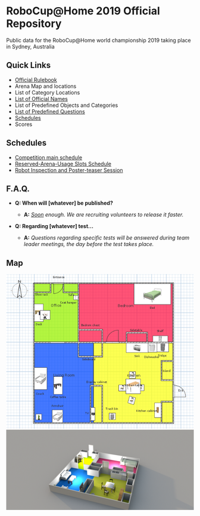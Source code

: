 # RoboCup@Home 2019 Official Repository

Public data for the RoboCup@Home world championship 2019 taking place in Sydney, Australia

## Quick Links
- [Official Rulebook](https://github.com/RoboCupAtHome/Sydney2019/blob/master/Files/Rulebook.pdf)
- Arena Map and locations
- List of Category Locations
- [List of Official Names](https://github.com/RoboCupAtHome/Sydney2019/blob/master/Files/Names.pdf)
- List of Predefined Objects and Categories
- [List of Predefined Questions](https://github.com/RoboCupAtHome/Sydney2019/blob/master/Files/Questions.pdf)
- [Schedules](https://github.com/RoboCupAtHome/Sydney2019/blob/master/README.md#Schedules)
- Scores


## Schedules
- [Competition main schedule](https://github.com/RoboCupAtHome/Sydney2019/blob/master/Files/Schedule-main.pdf)
- [Reserved-Arena-Usage Slots Schedule](https://github.com/RoboCupAtHome/Sydney2019/blob/master/Files/Schedule-reserved.pdf)
- [Robot Inspection and Poster-teaser Session](https://github.com/RoboCupAtHome/Sydney2019/blob/master/Files/Schedule-rips.pdf)


## F.A.Q.

- **Q: When will [whatever] be published?**
    - **A:** _[Soon](https://www.urbandictionary.com/define.php?term=soon) enough. We are recruiting volunteers to release it faster._

- **Q: Regarding [whatever] test...**
    - **A:** _Questions regarding specific tests will be answered during team leader meetings, the day before the test takes place._

## Map

![Map](./Files/maps/arena_sydney_2d.png "Arena with locations")
![Map3d](./Files/maps/arena_3d.png "Arena rendered")
